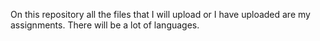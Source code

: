 On this repository all the files that I will upload or I have uploaded are my assignments. 
There will be a lot of languages. 
